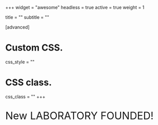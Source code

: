 +++
widget = "awesome"
headless = true
active = true
weight = 1

title = ""
subtitle = ""
  
[advanced]
 # Custom CSS. 
 css_style = ""
 
 # CSS class.
 css_class = ""
+++


<p style="font-size: 32px;"> New LABORATORY FOUNDED!